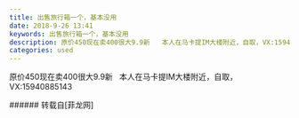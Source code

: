 ```yaml
---
title: 出售旅行箱一个，基本没用
date: 2018-9-26 13:41
keywords: 出售旅行箱一个，基本没用
description: 原价450现在卖400很大9.9新   本人在马卡提IM大楼附近，自取，VX:15940885143
categories: used
---
```

<td class="t_f" id="postmessage_1882789">

原价450现在卖400很大9.9新   本人在马卡提IM大楼附近，自取，VX:15940885143<br/>
<img alt="" border="0" class="zoom" data-cf-modified-45dd4787a4800e7302b043fa-="" file="http://www.flw.ph/data/appbyme/upload/image/201809/26/uFLaYAFr2CLf.jpg" id="aimg_l6BHS" lazyloadthumb="1" onclick="" onmouseover="" src="http://www.flw.ph/data/appbyme/upload/image/201809/26/uFLaYAFr2CLf.jpg"/><br/>
<img alt="" border="0" class="zoom" data-cf-modified-45dd4787a4800e7302b043fa-="" file="http://www.flw.ph/data/appbyme/upload/image/201809/26/ddzxPwdQjoEZ.jpg" id="aimg_Iz1qZ" lazyloadthumb="1" onclick="" onmouseover="" src="http://www.flw.ph/data/appbyme/upload/image/201809/26/ddzxPwdQjoEZ.jpg"/><br/>
</td>
###### 转载自[菲龙网]